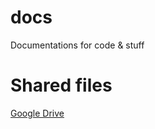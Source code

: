 # docs
Documentations for code &amp; stuff

# Shared files

[Google Drive](https://drive.google.com/drive/folders/1FD6eF52JWu0K23r6-VQi4IdV53xhSJSF?usp=share_link)
